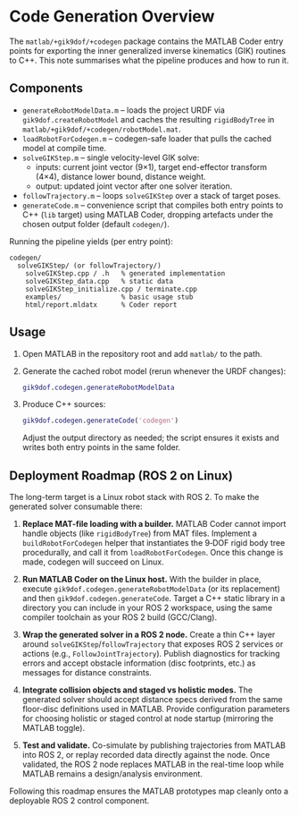 # Code Generation Overview

The `matlab/+gik9dof/+codegen` package contains the MATLAB Coder entry points for exporting the inner generalized inverse kinematics (GIK) routines to C++. This note summarises what the pipeline produces and how to run it.

## Components

- `generateRobotModelData.m` – loads the project URDF via `gik9dof.createRobotModel` and caches the resulting `rigidBodyTree` in `matlab/+gik9dof/+codegen/robotModel.mat`.
- `loadRobotForCodegen.m` – codegen-safe loader that pulls the cached model at compile time.
- `solveGIKStep.m` – single velocity-level GIK solve:
  - inputs: current joint vector (9×1), target end-effector transform (4×4), distance lower bound, distance weight.
  - output: updated joint vector after one solver iteration.
- `followTrajectory.m` – loops `solveGIKStep` over a stack of target poses.
- `generateCode.m` – convenience script that compiles both entry points to C++ (`lib` target) using MATLAB Coder, dropping artefacts under the chosen output folder (default `codegen/`).

Running the pipeline yields (per entry point):

```
codegen/
  solveGIKStep/ (or followTrajectory/)
    solveGIKStep.cpp / .h   % generated implementation
    solveGIKStep_data.cpp   % static data
    solveGIKStep_initialize.cpp / terminate.cpp
    examples/               % basic usage stub
    html/report.mldatx      % Coder report
```

## Usage

1. Open MATLAB in the repository root and add `matlab/` to the path.
2. Generate the cached robot model (rerun whenever the URDF changes):

   ```matlab
   gik9dof.codegen.generateRobotModelData
   ```

3. Produce C++ sources:

   ```matlab
   gik9dof.codegen.generateCode('codegen')
   ```

   Adjust the output directory as needed; the script ensures it exists and writes both entry points in the same folder.

## Deployment Roadmap (ROS 2 on Linux)

The long-term target is a Linux robot stack with ROS 2. To make the generated solver consumable there:

1. **Replace MAT-file loading with a builder.** MATLAB Coder cannot import handle objects (like `rigidBodyTree`) from MAT files. Implement a `buildRobotForCodegen` helper that instantiates the 9‑DOF rigid body tree procedurally, and call it from `loadRobotForCodegen`. Once this change is made, codegen will succeed on Linux.

2. **Run MATLAB Coder on the Linux host.** With the builder in place, execute `gik9dof.codegen.generateRobotModelData` (or its replacement) and then `gik9dof.codegen.generateCode`. Target a C++ static library in a directory you can include in your ROS 2 workspace, using the same compiler toolchain as your ROS 2 build (GCC/Clang).

3. **Wrap the generated solver in a ROS 2 node.** Create a thin C++ layer around `solveGIKStep`/`followTrajectory` that exposes ROS 2 services or actions (e.g., `FollowJointTrajectory`). Publish diagnostics for tracking errors and accept obstacle information (disc footprints, etc.) as messages for distance constraints.

4. **Integrate collision objects and staged vs holistic modes.** The generated solver should accept distance specs derived from the same floor-disc definitions used in MATLAB. Provide configuration parameters for choosing holistic or staged control at node startup (mirroring the MATLAB toggle).

5. **Test and validate.** Co-simulate by publishing trajectories from MATLAB into ROS 2, or replay recorded data directly against the node. Once validated, the ROS 2 node replaces MATLAB in the real-time loop while MATLAB remains a design/analysis environment.

Following this roadmap ensures the MATLAB prototypes map cleanly onto a deployable ROS 2 control component.
